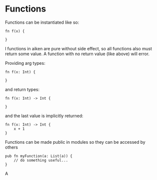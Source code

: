 # Functions

Functions can be instantiated like so:
```gleam
fn f(x) {

}
```
l functions in aiken are pure without side effect, so all functions also must return some value.
A function with no return value (like above) will error.

Providing arg types:
```gleam
fn f(x: Int) {

}
```

and return types:

```gleam
fn f(x: Int) -> Int {

}
```

and the last value is implicitly returned:

```gleam
fn f(x: Int) -> Int {
    x + 1
}
```

Functions can be made public in modules so they can be accessed by others

```gleam
pub fn myFunction(a: List(a)) {
    // do something useful...
}
```

A